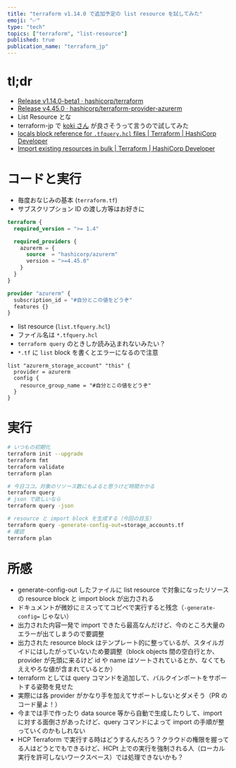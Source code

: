 ```yaml
---
title: "terraform v1.14.0 で追加予定の list resource を試してみた"
emoji: "✅"
type: "tech"
topics: ["terraform", "list-resource"]
published: true
publication_name: "terraform_jp"
---
```


# tl;dr

- [Release v1.14.0-beta1 · hashicorp/terraform](https://github.com/hashicorp/terraform/releases/tag/v1.14.0-beta1)
- [Release v4.45.0 · hashicorp/terraform-provider-azurerm](https://github.com/hashicorp/terraform-provider-azurerm/releases/tag/v4.45.0)
- List Resource とな
- terraform-jp で [koki さん](https://zenn.dev/kou_pg_0131) が良さそうって言うので試してみた
- [locals block reference for `.tfquery.hcl` files | Terraform | HashiCorp Developer](https://developer.hashicorp.com/terraform/cli/v1.14.x/commands/query)
- [Import existing resources in bulk | Terraform | HashiCorp Developer](https://developer.hashicorp.com/terraform/language/v1.14.x/import/bulk)

# コードと実行

- 毎度おなじみの基本 (`terraform.tf`)
- サブスクリプション ID の渡し方等はお好きに

```hcl:terraform.tf
terraform {
  required_version = ">= 1.4"

  required_providers {
    azurerm = {
      source  = "hashicorp/azurerm"
      version = ">=4.45.0"
    }
  }
}

provider "azurerm" {
  subscription_id = "#自分とこの値をどうぞ"
  features {}
}
```

- list resource (`list.tfquery.hcl`)
- ファイル名は `*.tfquery.hcl`
- `terraform query` のときしか読み込まれないみたい？
- `*.tf` に `list` block を書くとエラーになるので注意

```hcl:list.tfquery.hcl
list "azurerm_storage_account" "this" {
  provider = azurerm
  config {
    resource_group_name = "#自分とこの値をどうぞ"
  }
}
```

# 実行

```bash
# いつもの初期化
terraform init --upgrade
terraform fmt
terraform validate
terraform plan

# 今日ココ。対象のリソース数にもよると思うけど時間かかる
terraform query
# json で欲しいなら
terraform query -json

# resource と import block を生成する（今回の目玉）
terraform query -generate-config-out=storage_accounts.tf
# 確認
terraform plan
```

# 所感

- generate-config-out したファイルに list resource で対象になったリソースの resource block と import block が出力される
- ドキュメントが微妙にミスっててコピペで実行すると残念（`-generate-config=` じゃない）
- 出力された内容一発で import できたら最高なんだけど、今のところ大量のエラーが出てしまうので要調整
- 出力された resource block はテンプレート的に整っているが、スタイルガイドにはしたがっていないため要調整（block objects 間の空白行とか、provider が先頭に来るけど id や name はソートされているとか、なくてもええやろな値が含まれているとか）
- terraform としては query コマンドを追加して、バルクインポートをサポートする姿勢を見せた
- 実際には各 provider がかなり手を加えてサポートしないとダメそう（PR のコード量よ！）
- 今までは手で作ったり data source 等から自動で生成したりして、import に対する面倒さがあったけど、query コマンドによって import の手順が整っていくのかもしれない
- HCP Terraform で実行する時はどうするんだろう？クラウドの権限を握ってる人はどうとでもできるけど、HCPt 上での実行を強制される人（ローカル実行を許可しないワークスペース）では処理できないかも？
